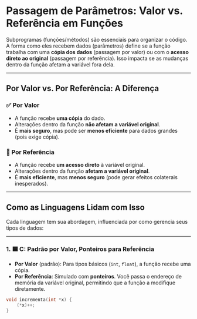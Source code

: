 # Passagem de Parâmetros: Valor vs. Referência em Funções

Subprogramas (funções/métodos) são essenciais para organizar o código. A forma como eles recebem dados (parâmetros) define se a função trabalha com uma **cópia dos dados** (passagem por valor) ou com o **acesso direto ao original** (passagem por referência). Isso impacta se as mudanças dentro da função afetam a variável fora dela.

---

## Por Valor vs. Por Referência: A Diferença

### ✅ Por Valor
- A função recebe **uma cópia** do dado.
- Alterações dentro da função **não afetam a variável original**.
- É **mais seguro**, mas pode ser **menos eficiente** para dados grandes (pois exige cópia).

### 🔁 Por Referência
- A função recebe **um acesso direto** à variável original.
- Alterações dentro da função **afetam a variável original**.
- É **mais eficiente**, mas **menos seguro** (pode gerar efeitos colaterais inesperados).

---

## Como as Linguagens Lidam com Isso

Cada linguagem tem sua abordagem, influenciada por como gerencia seus tipos de dados:

---

### 1. 🟦 C: Padrão por Valor, Ponteiros para Referência

- **Por Valor** (padrão): Para tipos básicos (`int`, `float`), a função recebe uma cópia.
- **Por Referência**: Simulado com **ponteiros**. Você passa o endereço de memória da variável original, permitindo que a função a modifique diretamente.

```c
void incrementa(int *x) {
    (*x)++;
}

